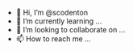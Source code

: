 - 👋 Hi, I’m @scodenton
- 🌱 I’m currently learning ...
- 💞️ I’m looking to collaborate on ...
- 📫 How to reach me ...

<!---
scodenton/scodenton is a special repository because its `README.md` (this file) appears on your GitHub profile.
You can click the Preview link to take a look at your changes.
--->
